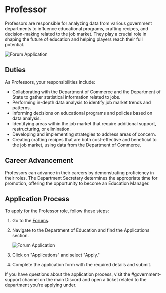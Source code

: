 # Professor

Professors are responsible for analyzing data from various government departments to influence educational programs, crafting recipes, and decision-making related to the job market. They play a crucial role in shaping the future of education and helping players reach their full potential.

![Forum Application](https://cdn.discordapp.com/attachments/838356841217916989/1165965056400441354/School_render_unedited.png?ex=6548c494&is=65364f94&hm=99cc92ce7337012e88f79e6803d30d7004144d4ab579173e402437ca8c89cd95&)

## Duties

As Professors, your responsibilities include:
- Collaborating with the Department of Commerce and the Department of State to gather statistical information related to jobs.
- Performing in-depth data analysis to identify job market trends and patterns.
- Informing decisions on educational programs and policies based on data analysis.
- Identifying areas within the job market that require additional support, restructuring, or elimination.
- Developing and implementing strategies to address areas of concern.
- Creating crafting recipes that are both cost-effective and beneficial to the job market, using data from the Department of Commerce.

## Career Advancement

Professors can advance in their careers by demonstrating proficiency in their roles. The Department Secretary determines the appropriate time for promotion, offering the opportunity to become an Education Manager.

## Application Process

To apply for the Professor role, follow these steps:

1. Go to the [Forums](https://www.democracycraft.net/forums/).
2. Navigate to the Department of Education and find the Applications section.
   
   ![Forum Application](https://i.imgur.com/X1fE5xe.png)

3. Click on "Applications" and select "Apply."
4. Complete the application form with the required details and submit.

If you have questions about the application process, visit the #government-support channel on the main Discord and open a ticket related to the department you're applying under.
